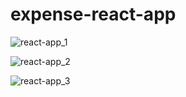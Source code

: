 # expense-react-app

![react-app_1](https://user-images.githubusercontent.com/75676842/121476528-3ab91f00-c9e0-11eb-9aad-1380df036d21.png)

![react-app_2](https://user-images.githubusercontent.com/75676842/121476664-62a88280-c9e0-11eb-8fe3-7e2a9548acf4.png)

![react-app_3](https://user-images.githubusercontent.com/75676842/121476709-6fc57180-c9e0-11eb-89a9-8058fc8a5a22.png)
